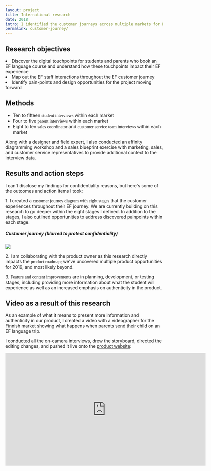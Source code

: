 ```yaml
---
layout: project
title: International research
date: 2018
intro: I identified the customer journeys across multiple markets for EF Languages Abroad, a company that sends students abroad to learn languages.<br/><br/>Role&#58; UX Research Lead
permalink: customer-journey/
---
```



<div class="page-content-alternative">

  <div class="wrapper">
    <div class="grid-display">
      <div class="row projectBody">
       <div class="col-2">
       </div>
       <div class="col-8">
        <h2 class="projectTitle">Research objectives</h2>
        <li class="objectiveResearchList">Discover the digital touchpoints for students and parents who book an EF language course and understand how these touchpoints impact their EF experience</li>
<li class="objectiveResearchList">Map out the EF staff interactions throughout the EF customer journey</li>
<li class="objectiveResearchList"> Identify pain-points and design opportunities for the project moving forward</li>
      </div>
    </div>
  </div>

</div>
</div>

<div class="page-content">
  <div class="wrapper">
    <div class="grid-display">
      <div class="row projectBody">
       <div class="col-2">
       </div>
       <div class="col-8">
        <h2 class="projectTitle">Methods</h2>
<!--         <p>After working with stakeholders on the research objectives, I decided to utilize semi-structured interviews with the following sample groups to meet the research objectives:</p> -->
        <ul>
          <li>
        Ten to fifteen <span style="font-family:GT-Walsheim-Medium">student interviews</span> within each market</li>
        <li class="objectiveResearchList">Four to five <span style="font-family:GT-Walsheim-Medium">parent interviews</span> within each market</li>
        <li class="objectiveResearchList">Eight to ten <span style="font-family:GT-Walsheim-Medium">sales coordinator</span> and <span style="font-family:GT-Walsheim-Medium">customer service team interviews</span> within each market</li>
      </ul>
      <p>Along with a designer and field expert, I also conducted an affinity diagramming workshop and a sales blueprint exercise with marketing, sales, and customer service representatives to provide additional context to the interview data.</p>
      </div>
    </div>
  </div>

</div>
</div>

<!-- <div class="page-content-alternative">
  <div class="wrapper">
    <div class="grid-display">
      <div class="row projectBody">
       <div class="col-2">
       </div>
       <div class="col-8">
        <h2 class="projectTitle">Involving the project team</h2>
        <p>It's critical to involve the project team and other stakeholders in the research process as much as possible - they are owners of the process, too. Everyone on the team is invited to contribute to the research - from formulating the research questions to conducting the user interviews to ideating on what kind of deliverables the team can expect.</p>
        <p>In addition, each day I am out on the field, I jot down sentiments or thoughts from the research day and share these with the team with a fair warning that we cannot make conclusions yet on what I'm discovering - but it helps the team to "peer in" to what's ongoing if they're busy.</p>
        <p>Here's a picture of a designer (far left) with me (far right) during one of our sessions:</p>
      </div>
    </div>
  </div>

</div>
</div> -->

<!-- ![ef finland wireframes](../assets/images/sales_journeyBluprint.jpeg){:class="full-image"} -->

<!-- <div class="page-content-alternative">

  <div class="wrapper">
    <div class="grid-display">
      <div class="row projectBuilt">
       <div class="col-2">
       </div>
       <div class="col-8">
        <h2 class="projectTitle">Questions asked, notes taken</h2>
        <h4 class="projectSectionTitle">1. Customer interviews</h4>
<p>Customer interviews was partly influenced by the <a href="https://hbr.org/2016/09/know-your-customers-jobs-to-be-done">JTBD theory</a> to get to the heart of how the digital touchpoints impact the customer experience. Example questions asked:</p>
<p><span style="font-family:GT-Walsheim-Regular-Italic">What was the conversation like when you talked about learning a language abroad with your parents? With your friends?</span></p> 
<p><span style="font-family:GT-Walsheim-Regular-Italic">To parent: what were your initial thoughts about your daughter studying abroad?</span></p>
              <p><span style="font-family:GT-Walsheim-Regular-Italic">How did you contact friends and family back home?</span></p>
                      <p><span style="font-family:GT-Walsheim-Regular-Italic">If you were traveling abroad again with EF, what would you hope to get out of
your next trip?</span></p>
        <h4 class="projectSectionTitle">2. Sales and customer service team interviews</h4>
<p>To add context to the customer journey, I interviewed between 6-8 sales coodinators and 1-2 customer service team members from each market. During these interviews, I dived into their relationships with customers during their language trip, asking questions such as:</p>
<p><span style="font-family:GT-Walsheim-Regular-Italic">How do you first get in touch with customers?</span></p> 
<p><span style="font-family:GT-Walsheim-Regular-Italic">What questions do customers ask?</span></p> 
<p><span style="font-family:GT-Walsheim-Regular-Italic">What are the most common customer complaints you hear?</span></p> 
      </div>
    </div>
  </div>
</div>
</div> -->



<div class="page-content-alternative">
  <div class="wrapper">
    <div class="grid-display">
      <div class="row projectBody">
       <div class="col-2">
       </div>
       <div class="col-8">
        <h2 class="projectTitle">Results and action steps</h2>
        <p>I can't disclose my findings for confidentiality reasons, but here's some of the outcomes and action items I took:</p>
        <p>1. I created a <span style="font-family:GT-Walsheim-Medium">customer journey diagram with eight stages</span> that the customer experiences throughout their EF journey. We are currently building on this research to go deeper within the eight stages I defined. In addition to the stages, I also outlined opportunities to address discovered painpoints within each stage.</p>
                <h5>Customer journey (blurred to protect confidentiality)</h5>
        <img src="../assets/images/customer_journey_example.jpg"/>
        <p></p>
        <p></p>
        <p>2. I am collaborating with the product owner as this research directly impacts the <span style="font-family:GT-Walsheim-Medium">product roadmap</span>; we've uncovered multiple product opportunities for 2019, and most likely beyond.</p>
        <p>3. <span style="font-family:GT-Walsheim-Medium">Feature and content improvements</span> are in planning, development, or testing stages, including providing more information about what the student will experience as well as an increased emphasis on authenticity in the product.</p>
      </div>
    </div>
  </div>

</div>
</div>

<div class="page-content">
  <div class="wrapper">
    <div class="grid-display">
      <div class="row projectBody">
       <div class="col-2">
       </div>
       <div class="col-8">
        <h2 class="projectTitle">Video as a result of this research</h2>
        <p>As an example of what it means to present more information and authenticity in our product, I created a video with a videographer for the Finnish market showing what happens when parents send their child on an EF language trip.</p> <p>I conducted all the on-camera interviews, drew the storyboard, directed the editing changes, and pushed it live onto the <a href="https://ef.fi/languagesabroad/#/">product website</a>:</p>
      </div>
    </div>
  </div>

</div>
</div>

<div class="embed-container"><iframe src="https://player.vimeo.com/video/304586950?title=0&byline=0&portrait=0" width="640" height="360" frameborder="0" webkitallowfullscreen mozallowfullscreen allowfullscreen></iframe></div>




